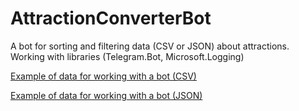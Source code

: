 # AttractionConverterBot
A bot for sorting and filtering data (CSV or JSON) about attractions. Working with libraries (Telegram.Bot, Microsoft.Logging)

[Example of data for working with a bot (CSV)](attraction-TC(example).csv)

[Example of data for working with a bot (JSON)](attraction-TC(example).json)
